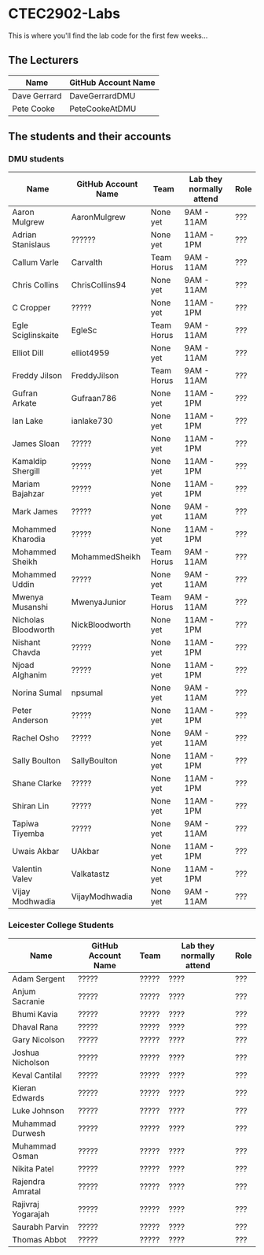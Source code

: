 # CTEC2902-Labs

This is where you'll find the lab code for the first few weeks...

## The Lecturers

Name | GitHub Account Name
------------ | -------------
Dave Gerrard | DaveGerrardDMU
Pete Cooke | PeteCookeAtDMU

## The students and their accounts

### DMU students

Name | GitHub Account Name | Team | Lab they normally attend | Role
------------ | ------------- | ------------- | ------------- | -------------
Aaron Mulgrew | AaronMulgrew | None yet | 9AM - 11AM | ???
Adrian Stanislaus | ?????? | None yet | 11AM - 1PM | ???
Callum Varle | Carvalth | Team Horus | 9AM - 11AM | ???
Chris Collins | ChrisCollins94 | None yet | 9AM - 11AM | ???
C Cropper | ????? | None yet | 11AM - 1PM | ???
Egle Sciglinskaite | EgleSc | Team Horus | 9AM - 11AM | ???
Elliot Dill | elliot4959 | None yet | 9AM - 11AM | ???
Freddy Jilson | FreddyJilson | Team Horus | 9AM - 11AM | ???
Gufran Arkate | Gufraan786 | None yet | 11AM - 1PM | ???
Ian Lake | ianlake730 | None yet | 11AM - 1PM | ???
James Sloan | ????? | None yet | 11AM - 1PM | ???
Kamaldip Shergill | ????? | None yet | 11AM - 1PM | ???
Mariam Bajahzar | ????? | None yet | 11AM - 1PM | ???
Mark James | ????? | None yet | 9AM - 11AM | ???
Mohammed Kharodia | ????? | None yet | 11AM - 1PM | ???
Mohammed Sheikh | MohammedSheikh | Team Horus | 9AM - 11AM | ???
Mohammed Uddin | ????? | None yet | 9AM - 11AM | ???
Mwenya Musanshi | MwenyaJunior | Team Horus | 9AM - 11AM | ???
Nicholas Bloodworth | NickBloodworth | None yet | 11AM - 1PM | ???
Nishant Chavda | ????? | None yet | 11AM - 1PM | ???
Njoad Alghanim | ????? | None yet | 11AM - 1PM | ???
Norina Sumal | npsumal | None yet | 9AM - 11AM | ???
Peter Anderson | ????? | None yet | 11AM - 1PM | ???
Rachel Osho | ????? | None yet | 9AM - 11AM | ???
Sally Boulton | SallyBoulton | None yet | 11AM - 1PM | ???
Shane Clarke | ????? | None yet | 11AM - 1PM | ???
Shiran Lin | ????? | None yet | 11AM - 1PM | ???
Tapiwa Tiyemba | ????? | None yet | 9AM - 11AM | ???
Uwais Akbar | UAkbar | None yet | 11AM - 1PM | ???
Valentin Valev | Valkatastz | None yet | 11AM - 1PM | ???
Vijay Modhwadia | VijayModhwadia | None yet | 9AM - 11AM | ???


### Leicester College Students

Name | GitHub Account Name | Team | Lab they normally attend | Role
------------ | ------------- | ------------- | ------------- | -------------
Adam Sergent | ????? | ????? | ???? | ???
Anjum Sacranie | ????? | ????? | ???? | ???
Bhumi Kavia | ????? | ????? | ???? | ???
Dhaval Rana  | ????? | ????? | ???? | ???
Gary Nicolson | ????? | ????? | ???? | ???
Joshua Nicholson | ????? | ????? | ???? | ???
Keval Cantilal | ????? | ????? | ???? | ???
Kieran Edwards | ????? | ????? | ???? | ???
Luke Johnson | ????? | ????? | ???? | ???
Muhammad Durwesh | ????? | ????? | ???? | ???
Muhammad Osman  | ????? | ????? | ???? | ???
Nikita Patel  | ????? | ????? | ???? | ???
Rajendra Amratal | ????? | ????? | ???? | ???
Rajivraj Yogarajah | ????? | ????? | ???? | ???
Saurabh Parvin | ????? | ????? | ???? | ???
Thomas Abbot | ????? | ????? | ???? | ???
 




